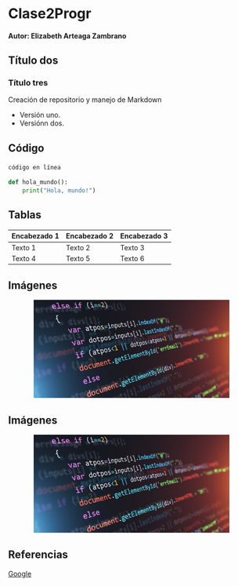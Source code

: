 # Clase2Progr
#### Autor: Elizabeth Arteaga Zambrano
## Título dos
### Título tres
Creación de repositorio y manejo de Markdown
- Versión uno.
- Versiónn dos.

## Código
`código en línea`

```python
def hola_mundo():
    print("Hola, mundo!")
```

## Tablas
| Encabezado 1 | Encabezado 2 | Encabezado 3 |
|--------------|--------------|--------------|
| Texto 1      | Texto 2      | Texto 3      |
| Texto 4      | Texto 5      | Texto 6      |
 


## Imágenes

<p align="center">
<img src=".\Logos/programacion.jpg" height="200">
</p>

## Imágenes

<p align="center">
<img src=".\Logos/programacion.jpg" height="200">
</p>

## Referencias

[Google](https://www.google.com)
